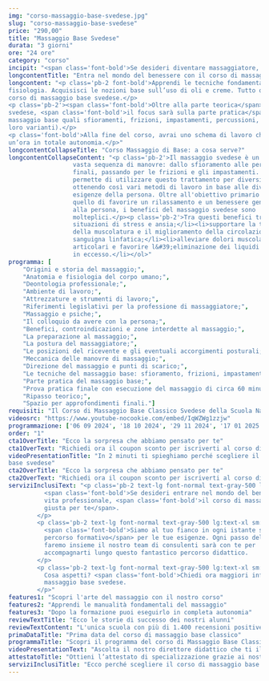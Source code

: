 ```yaml
---
img: "corso-massaggio-base-svedese.jpg"
slug: "corso-massaggio-base-svedese"
price: "290,00"
title: "Massaggio Base Svedese"
durata: "3 giorni"
ore: "24 ore"
category: "corso"
incipit: "<span class='font-bold'>Se desideri diventare massaggiatore, il corso di massaggio base classico svedese è il primo passo per entrare nel mondo del benessere.</span> <span class='block py-2'>Cosa aspetti? <span class='font-bold'>Scopri subito la nostra offerta formativa</span> con i nostri corsi per diventare massaggiatore</span>"
longcontentTitle: "Entra nel mondo del benessere con il corso di massaggio base classico"            
longcontent: "<p class='pb-2 font-bold'>Apprendi le tecniche fondamentali del massaggio. Studia i fondamenti dell’anatomia e della
fisiologia. Acquisisci le nozioni base sull’uso di oli e creme. Tutto questo è racchiuso nel
corso di massaggio base svedese.</p>
<p class='pb-2'><span class='font-bold'>Oltre alla parte teorica</span> sui benefici e le relative controindicazioni del massaggio base
svedese, <span class='font-bold'>il focus sarà sulla parte pratica</span>, specialmente sull’apprendimento delle tecniche del
massaggio base quali sfioramenti, frizioni, impastamenti, percussioni, vibrazioni (in tutte le
loro varianti).</p>
<p class='font-bold'>Alla fine del corso, avrai uno schema di lavoro che ti permetterà di eseguire il massaggio di
un’ora in totale autonomia.</p>"
longcontentCollapseTitle: "Corso Massaggio di Base: a cosa serve?"
longcontentCollapseContent: "<p class='pb-2'>Il massaggio svedese è un massaggio completo che comprende una
                  vasta sequenza di manovre: dallo sfioramento alle percussioni
                  finali, passando per le frizioni e gli impastamenti. Questo ci
                  permette di utilizzare questo trattamento per diversi scopi,
                  ottenendo così vari metodi di lavoro in base alle diverse
                  esigenze della persona. Oltre all'obiettivo primario che è
                  quello di favorire un rilassamento e un benessere generale
                  alla persona, i benefici del massaggio svedese sono
                  molteplici.</p><p class='pb-2'>Tra questi benefici troviamo:</p><ol class='relative list-outside list-decimal ml-6'><li>ridurre le
                  situazioni di stress e ansia;</li><li>supportare la tonificazione
                  della muscolatura e il miglioramento della circolazione
                  sanguigna linfatica;</li><li>alleviare dolori muscolari e
                  articolari e favorire l&#39;eliminazione dei liquidi e tossine
                  in eccesso.</li></ol>"
programma: [
    "Origini e storia del massaggio;",
    "Anatomia e fisiologia del corpo umano;",
    "Deontologia professionale;",
    "Ambiente di lavoro;",
    "Attrezzature e strumenti di lavoro;",
    "Riferimenti legislativi per la professione di massaggiatore;",
    "Massaggio e psiche;",
    "Il colloquio da avere con la persona;",
    "Benefici, controindicazioni e zone interdette al massaggio;",
    "La preparazione al massaggio;",
    "La postura del massaggiatore;",
    "Le posizioni del ricevente e gli eventuali accorgimenti posturali;",
    "Meccanica delle manovre di massaggio;",
    "Direzione del massaggio e punti di scarico;",
    "Le tecniche del massaggio base: sfioramento, frizioni, impastamenti, vibrazioni e percussioni in tutte le loro varianti e manovre;",
    "Parte pratica del massaggio base;",
    "Prova pratica finale con esecuzione del massaggio di circa 60 minuti;",
    "Ripasso teorico;",
    "Spazio per approfondimenti finali."]
requisiti: "Il Corso di Massaggio Base Classico Svedese della Scuola Nazionale di Massaggio Tao® è il corso per eccellenza più completo tra tutti. Esso è aperto e rivolto a chiunque, quindi non è necessario avere un'esperienza di base precedente. Il Massaggio Base Classico Svedese è particolarmente consigliato a chi non ha esperienza nelle tecniche di massaggio occidentali quali Sfioramenti, Frizioni, Impastamenti, Vibrazioni e Percussioni in tutte le loro varianti."
videosrc: "https://www.youtube-nocookie.com/embed/IqWZWg1zzjw"
programmazione: ['06 09 2024', '18 10 2024', '29 11 2024', '17 01 2025', '21 03 2025', '02 05 2025', '20 06 2025', '25 07 2025', '12 09 2025', '17 10 2025', '28 11 2025']
order: "1"
cta1OverTitle: "Ecco la sorpresa che abbiamo pensato per te"
cta1OverText: "Richiedi ora il coupon sconto per iscriverti al corso di massaggio base svedese"
videoPresentationTitle: "In 2 minuti ti spieghiamo perché scegliere il corso di massaggio
base svedese"
cta2OverTitle: "Ecco la sorpresa che abbiamo pensato per te"
cta2OverText: "Richiedi ora il coupon sconto per iscriverti al corso di massaggio base svedese"
serviziInclusiText: "<p class='pb-2 text-lg font-normal text-gray-500 lg:text-xl sm:px-16 lg:px-48 text-justify'>
          <span class='font-bold'>Se desideri entrare nel mondo del benessere</span> e dare una svolta alla tua
          vita professionale, <span class='font-bold'>il corso di massaggio base svedese è la scelta più
          giusta per te</span>.
        </p>
        <p class='pb-2 text-lg font-normal text-gray-500 lg:text-xl sm:px-16 lg:px-48 text-justify'>
          <span class='font-bold'>Siamo al tuo fianco in ogni istante scegliendo insieme il miglior
          percorso formativo</span> per le tue esigenze. Ogni passo del tragitto che
          faremo insieme il nostro team di consulenti sarà con te per
          accompagnarti lungo questo fantastico percorso didattico.
        </p>
        <p class='pb-2 text-lg font-normal text-gray-500 lg:text-xl sm:px-16 lg:px-48 text-justify'>
          Cosa aspetti? <span class='font-bold'>Chiedi ora maggiori info per partecipare</span> al corso di
          massaggio base svedese.
        </p>"
features1: "Scopri l'arte del massaggio con il nostro corso"
features2: "Apprendi le manualità fondamentali del massaggio"
features3: "Dopo la formazione puoi eseguirlo in completa autonomia"      
reviewTextTitle: "Ecco le storie di successo dei nostri alunni"        
reviewTextContent: "L'unica scuola con più di 1.400 recensioni positive su Google e Facebook" 
primaDataTitle: "Prima data del corso di massaggio base classico"
programmaTitle: "Scopri il programma del corso di Massaggio Base Classico Svedese" 
videoPresentationText: "Ascolta il nostro direttore didattico che ti illustra i vantaggi del corso massaggio di base."
attestatoTitle: "Ottieni l’attestato di specializzazione grazie ai nostri corsi per diventare massaggiatore"
serviziInclusiTitle: "Ecco perché scegliere il corso di massaggio base classico svedese"
---
```

